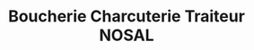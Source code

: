 ---
title: "Boucherie Charcuterie Traiteur NOSAL"
url: /thionville/boucherie-charcuterie-traiteur-nosal/
shop: Metzgerei
---
